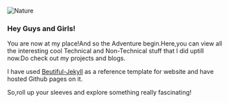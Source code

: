 ![Nature](https://github.com/sharvaree1921/gettingstarted/blob/master/astab1.jpeg)

### Hey Guys and Girls!
You are now at my place!And so the Adventure begin.Here,you can view all the interesting cool Technical and Non-Technical stuff
that I did uptill now.Do check out my projects and blogs.

I have used [Beutiful-Jekyll](https://github.com/daattali/beautiful-jekyll) as a reference template for website and have hosted 
Github pages on it.

So,roll up your sleeves and explore something really fascinating!  
